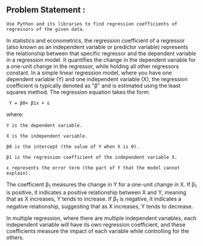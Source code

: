 ## Problem Statement :
    Use Python and its libraries to find regression coefficients of regressors of the given data.
In statistics and econometrics, the regression coefficient of a regressor (also known as an independent variable or predictor variable) represents the relationship between that specific regressor and the dependent variable in a regression model. It quantifies the change in the dependent variable for a one-unit change in the regressor, while holding all other regressors constant.
In a simple linear regression model, where you have one dependent variable (Y) and one independent variable (X), the regression coefficient is typically denoted as "β" and is estimated using the least squares method. The regression equation takes the form:

     Y = β0+ β1x + ε

where:

    Y is the dependent variable.

    X is the independent variable.

    β0 is the intercept (the value of Y when X is 0).

    β1 is the regression coefficient of the independent variable X.

    ε represents the error term (the part of Y that the model cannot explain).

The coefficient β<sub>1</sub> measures the change in Y for a one-unit change in X. If β<sub>1</sub> is positive, it indicates a positive relationship between X and Y, meaning that as X increases, Y tends to increase. If β<sub>1</sub> is negative, it indicates a negative relationship, suggesting that as X increases, Y tends to decrease.

In multiple regression, where there are multiple independent variables, each independent variable will have its own regression coefficient, and these coefficients measure the impact of each variable while controlling for the others.
